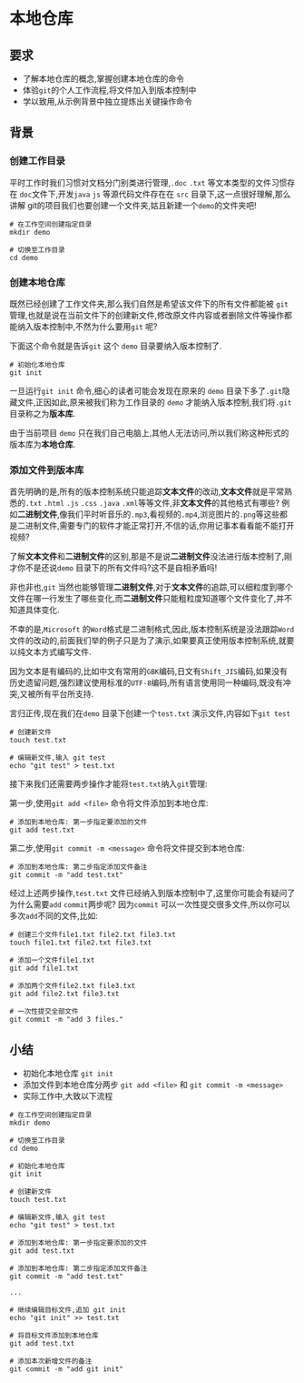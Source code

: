 # 本地仓库

## 要求
- 了解本地仓库的概念,掌握创建本地仓库的命令
- 体验`git`的个人工作流程,将文件加入到版本控制中
- 学以致用,从示例背景中独立提炼出关键操作命令

## 背景

### 创建工作目录
平时工作时我们习惯对文档分门别类进行管理,`.doc` `.txt` 等文本类型的文件习惯存在 `doc`文件下,开发`java` `js` 等源代码文件存在在 `src` 目录下,这一点很好理解,那么讲解 git的项目我们也要创建一个文件夹,姑且新建一个`demo`的文件夹吧!

```
# 在工作空间创建指定目录
mkdir demo

# 切换至工作目录
cd demo
```

### 创建本地仓库
既然已经创建了工作文件夹,那么我们自然是希望该文件下的所有文件都能被 `git` 管理,也就是说在当前文件下的创建新文件,修改原文件内容或者删除文件等操作都能纳入版本控制中,不然为什么要用`git` 呢?

下面这个命令就是告诉`git` 这个 `demo` 目录要纳入版本控制了.

```
# 初始化本地仓库
git init 
```

一旦运行`git init` 命令,细心的读者可能会发现在原来的 `demo` 目录下多了`.git`隐藏文件,正因如此,原来被我们称为工作目录的 `demo` 才能纳入版本控制,我们将`.git`目录称之为**版本库**.

由于当前项目 `demo` 只在我们自己电脑上,其他人无法访问,所以我们称这种形式的版本库为**本地仓库**.

### 添加文件到版本库
首先明确的是,所有的版本控制系统只能追踪**文本文件**的改动,**文本文件**就是平常熟悉的`.txt` `.html` `.js` `.css` `.java` `.xml`等等文件,非**文本文件**的其他格式有哪些?
例如**二进制文件**,像我们平时听音乐的`.mp3`,看视频的`.mp4`,浏览图片的`.png`等这些都是二进制文件,需要专门的软件才能正常打开,不信的话,你用记事本看看能不能打开视频?

了解**文本文件**和**二进制文件**的区别,那是不是说**二进制文件**没法进行版本控制了,刚才你不是还说`demo` 目录下的所有文件吗?这不是自相矛盾吗!

非也非也,`git` 当然也能够管理**二进制文件**,对于**文本文件**的追踪,可以细粒度到哪个文件在哪一行发生了哪些变化,而**二进制文件**只能粗粒度知道哪个文件变化了,并不知道具体变化.

不幸的是,`Microsoft` 的`Word`格式是二进制格式,因此,版本控制系统是没法跟踪`Word`文件的改动的,前面我们举的例子只是为了演示,如果要真正使用版本控制系统,就要以纯文本方式编写文件.

因为文本是有编码的,比如中文有常用的`GBK`编码,日文有`Shift_JIS`编码,如果没有历史遗留问题,强烈建议使用标准的`UTF-8`编码,所有语言使用同一种编码,既没有冲突,又被所有平台所支持.

言归正传,现在我们在`demo` 目录下创建一个`test.txt` 演示文件,内容如下`git test`

```
# 创建新文件
touch test.txt

# 编辑新文件,输入 git test
echo "git test" > test.txt
```

接下来我们还需要两步操作才能将`test.txt`纳入`git`管理:

第一步,使用`git add <file>` 命令将文件添加到本地仓库:

```
# 添加到本地仓库: 第一步指定要添加的文件
git add test.txt
```

第二步,使用`git commit -m <message>` 命令将文件提交到本地仓库:

```
# 添加到本地仓库: 第二步指定添加文件备注
git commit -m "add test.txt"
```

经过上述两步操作,`test.txt` 文件已经纳入到版本控制中了,这里你可能会有疑问了为什么需要`add` `commit`两步呢?
因为`commit` 可以一次性提交很多文件,所以你可以多次`add`不同的文件,比如:

```
# 创建三个文件file1.txt file2.txt file3.txt
touch file1.txt file2.txt file3.txt

# 添加一个文件file1.txt
git add file1.txt

# 添加两个文件file2.txt file3.txt
git add file2.txt file3.txt

# 一次性提交全部文件
git commit -m "add 3 files."
```

## 小结
- 初始化本地仓库 `git init ` 
- 添加文件到本地仓库分两步 `git add <file>` 和 `git commit -m <message>`
- 实际工作中,大致以下流程

```
# 在工作空间创建指定目录
mkdir demo

# 切换至工作目录
cd demo

# 初始化本地仓库
git init 

# 创建新文件
touch test.txt

# 编辑新文件,输入 git test
echo "git test" > test.txt

# 添加到本地仓库: 第一步指定要添加的文件
git add test.txt

# 添加到本地仓库: 第二步指定添加文件备注
git commit -m "add test.txt"

...

# 继续编辑目标文件,追加 git init
echo "git init" >> test.txt

# 将目标文件添加到本地仓库
git add test.txt

# 添加本次新增文件的备注
git commit -m "add git init"

```
